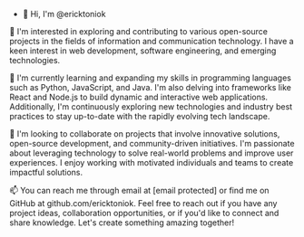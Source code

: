 - 👋 Hi, I'm @ericktoniok

👀 I'm interested in exploring and contributing to various open-source projects in the fields of information and communication technology. I have a keen interest in web development, software engineering, and emerging technologies.

🌱 I'm currently learning and expanding my skills in programming languages such as Python, JavaScript, and Java. I'm also delving into frameworks like React and Node.js to build dynamic and interactive web applications. Additionally, I'm continuously exploring new technologies and industry best practices to stay up-to-date with the rapidly evolving tech landscape.

💞️ I'm looking to collaborate on projects that involve innovative solutions, open-source development, and community-driven initiatives. I'm passionate about leveraging technology to solve real-world problems and improve user experiences. I enjoy working with motivated individuals and teams to create impactful solutions.

📫 You can reach me through email at [email protected] or find me on GitHub at github.com/ericktoniok. Feel free to reach out if you have any project ideas, collaboration opportunities, or if you'd like to connect and share knowledge. Let's create something amazing together!
<!---
ericktoniok/ericktoniok is a ✨ special ✨ repository because its `README.md` (this file) appears on your GitHub profile.
You can click the Preview link to take a look at your changes.
--->
